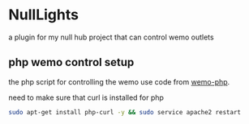 # NullLights

 a plugin for my null hub project that can control wemo outlets

## php wemo control setup

the php script for controlling the wemo use code from [wemo-php](https://github.com/3thirty/wemo-php).

need to make sure that curl is installed for php

```bash
sudo apt-get install php-curl -y && sudo service apache2 restart
```
